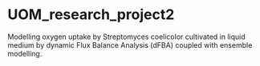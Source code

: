 # UOM_research_project2
Modelling oxygen uptake by Streptomyces coelicolor cultivated in liquid medium by dynamic Flux Balance Analysis (dFBA) coupled with ensemble modelling.
